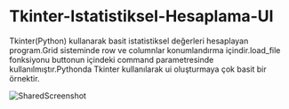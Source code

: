 # Tkinter-Istatistiksel-Hesaplama-UI

Tkinter(Python) kullanarak basit istatistiksel değerleri hesaplayan program.Grid sisteminde row ve columnlar konumlandırma içindir.load_file
fonksiyonu buttonun içindeki command parametresinde kullanılmıştır.Pythonda Tkinter kullanılarak ui oluşturmaya çok basit bir örnektir.



![SharedScreenshot](https://user-images.githubusercontent.com/45543505/71449162-672f9b80-2758-11ea-8774-701aef1edd93.jpg)
